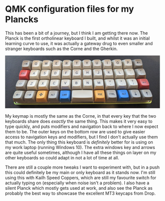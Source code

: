 # QMK configuration files for my Plancks

This has been a bit of a journey, but I think I am getting there now. The Planck is the first ortholinear keyboard I built, and whilst it was an initial learning curve to use, it was actually a gateway drug to even smaller and stranger keyboards such as the Corne and the Gherkin.

![The first keyboard I built](./images/planck.jpg)

My keymap is mostly the same as the Corne, in that every key that the two keyboards share does _exactly_ the same thing. This makes it very easy to type quickly, and puts modifiers and navigation back to where I now expect them to be. The outer keys on the bottom row are used to give easier access to navigation keys and modifiers, but I find I don't actually use them that much. The only thing this keyboard is _definitely_ better for is using on my work laptop (running Windows 10). The extra windows key and arrows are quite useful sometimes, although I have all these things on layer on my other keyboards so could adapt in not a lot of time at all.

There are still a couple more tweaks I want to experiment with, but in a push this could definitely be my main or only keyboard as it stands now. I'm still using this with Kailh Speed Coppers, which are still my favourite switch for actually typing on (especially when noise isn't a problem). I also have a silent Planck which mostly gets used at work, and also see the Planck as probably the best way to showcase the excellent MT3 keycaps from Drop.

